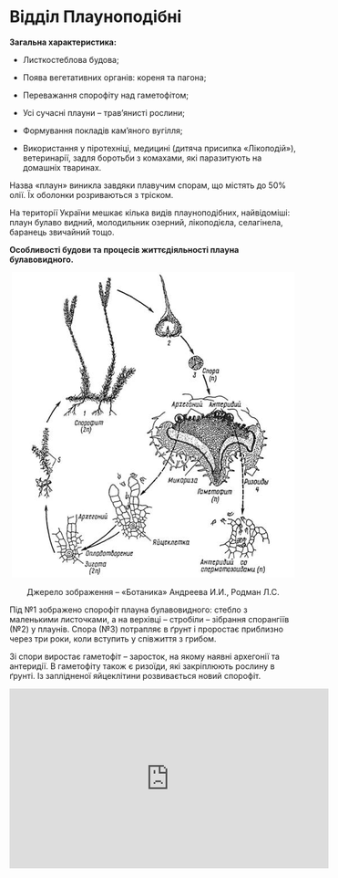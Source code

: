 # Відділ Плауноподібні

**Загальна характеристика:**

-   Листкостеблова будова;

-   Поява вегетативних органів: кореня та пагона;

-   Переважання спорофіту над гаметофітом;

-   Усі сучасні плауни – трав’янисті рослини;

-   Формування покладів кам’яного вугілля;

-   Використання у піротехніці, медицині (дитяча присипка «Лікоподій»), ветеринарії, задля боротьби з комахами, які паразитують на домашніх тваринах.

Назва «плаун» виникла завдяки плавучим спорам, що містять до 50% олії. Їх оболонки розриваються з тріском.

На території України мешкає кілька видів плауноподібних, найвідоміші: плаун булаво видний, молодильник озерний, лікоподієла, селагінела, баранець звичайний тощо.

**Особливості будови та процесів життєдіяльності плауна булавовидного.**

<div align="center">
<img src="pic4.jpg">
<p>Джерело зображення – <span class="p1">«Ботаника» Андреева И.И., Родман Л.С.</span></p>
</div>

Під №1 зображено спорофіт плауна булавовидного: стебло з маленькими листочками, а на верхівці – <span class="p1">стробіли</span> – зібрання спорангіїв (№2) у плаунів. Спора (№3) потрапляє в ґрунт і проростає приблизно через три роки, коли вступить у співжиття з грибом.

Зі спори виростає гаметофіт – <span class="p1">заросток</span>, на якому наявні архегонії та антеридії. В гаметофіту також є ризоїди, які закріплюють рослину в ґрунті. Із заплідненої яйцеклітини розвивається новий спорофіт.

<div class="fluidMedia">
<iframe align="center" width="560" height="315" src="https://www.youtube.com/embed/4aWqpViMA5Q" frameborder="0" allowfullscreen></iframe>
</div>
<div class="popup">
</div>